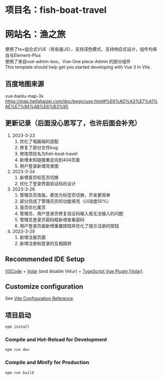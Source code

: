 # 项目名：fish-boat-travel
# 网站名：渔之旅

使用了ts+组合式VUE（有些是JS），支持深色模式，支持响应式设计，组件均来自与Element-Plus\
使用了来自vue-admin-box，Vue-One piece-Admin 的部分组件\
This template should help get you started developing with Vue 3 in Vite.
## 百度地图来源
vue-baidu-map-3x
https://map.heifahaizei.com/doc/begin/use.html#%E6%AD%A3%E7%A1%AE%E7%94%A8%E6%B3%95
## 更新记录（后面没心思写了，也许后面会补充）
1. 2023-3-23
   1. 优化了电脑端的适配
   2. 修复了部分文件bug
   3. 修改项目名为fish-boat-travel
   4. 新增未知链接重定向到404页面
   5. 用户登录新增背景图
2. 2023-3-24
   1. 新增首页标签页切换
   2. 优化了登录界面验证码的设计
3. 2023-3-28
   1. 管理员页改版，更改为标签页切换，开发更简单
   2. 部分完成了管理员页的功能填充（UI进度50%）
   3. 首页优化尾页
   4. 管理员、用户登录页修复验证码输入框无法输入的问题
   5. 管理员登录页密码框新增查看密码
   6. 用户登录页面新增重置按钮并优化了提示注册的按钮
4. 2023-3-29
   1. 新增注册页面
   2. 新增注册和登录的互相跳转
## Recommended IDE Setup
[VSCode](https://code.visualstudio.com/) + [Volar](https://marketplace.visualstudio.com/items?itemName=Vue.volar) (and disable Vetur) + [TypeScript Vue Plugin (Volar)](https://marketplace.visualstudio.com/items?itemName=Vue.vscode-typescript-vue-plugin).
## Customize configuration
See [Vite Configuration Reference](https://vitejs.dev/config/).
## 项目启动

```sh
npm install
```

### Compile and Hot-Reload for Development

```sh
npm run dev
```

### Compile and Minify for Production

```sh
npm run build
```
